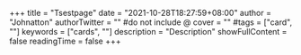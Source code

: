 +++
title = "Tsestpage"
date = "2021-10-28T18:27:59+08:00"
author = "Johnatton"
authorTwitter = "" #do not include @
cover = ""
#tags = ["card", ""]
keywords = ["cards", ""]
description = "Description"
showFullContent = false
readingTime = false
+++
